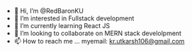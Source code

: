 - 👋 Hi, I’m @RedBaronKU
- 👀 I’m interested in Fullstack development
- 🌱 I’m currently learning React JS
- 💞️ I’m looking to collaborate on MERN stack develolpment
- 📫 How to reach me ... myemail: kr.utkarsh106@gmail.com

<!---
RedBaronKU/RedBaronKU is a ✨ special ✨ repository because its `README.md` (this file) appears on your GitHub profile.
You can click the Preview link to take a look at your changes.
--->
